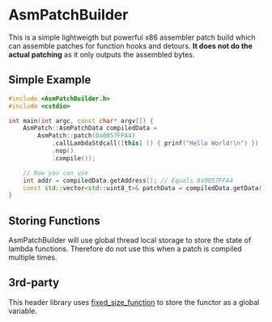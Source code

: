 # AsmPatchBuilder

This is a simple lightweigth but powerful x86 assembler patch build which can assemble patches for function hooks and detours. 
**It does not do the actual patching** as it only outputs the assembled bytes.

## Simple Example
```cpp
#include <AsmPatchBuilder.h>
#include <cstdio>

int main(int argc, const char* argv[]) {
    AsmPatch::AsmPatchData compiledData = 
        AsmPatch::patch(0x0057FFA4)
            .callLambdaStdcall([this] () { prinf("Hello World!\n") })
			.nop()
			.compile());

    // Now you can use 
    int addr = compiledData.getAddress(); // Equals 0x0057FFA4
    const std::vector<std::uint8_t>& patchData = compiledData.getData();
}
```

## Storing Functions
AsmPatchBuilder will use global thread local storage to store the state of lambda functions.
Therefore do not use this when a patch is compiled multiple times.

## 3rd-party
This header library uses [fixed_size_function](https://github.com/pmed/fixed_size_function) to store the functor as a global variable. 

